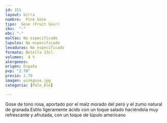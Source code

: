 ```yaml
---
id: 151
layout: birra
nombre:  Pink Gose
tipo:  Gose (Fruit Sour)
ibu:  "-"
ebc: "-"
maltas: No especificado
lupulos: No especificado
levaduras: No especificado
formato: Botella 33cl.
volumen:  4 %
alergenos: 
origen: España
pvp: "2.70"
precio: 2.70
imagen: pinkgose.jpg
categoria: [Pale_Ale]

---
```

Gose de tono rosa, aportado por el maíz morado del perú y el zumo natural de granada.Estilo ligeramente ácido con un toque salado haciéndola muy refrescante y afrutada, con un toque de lúpulo americano